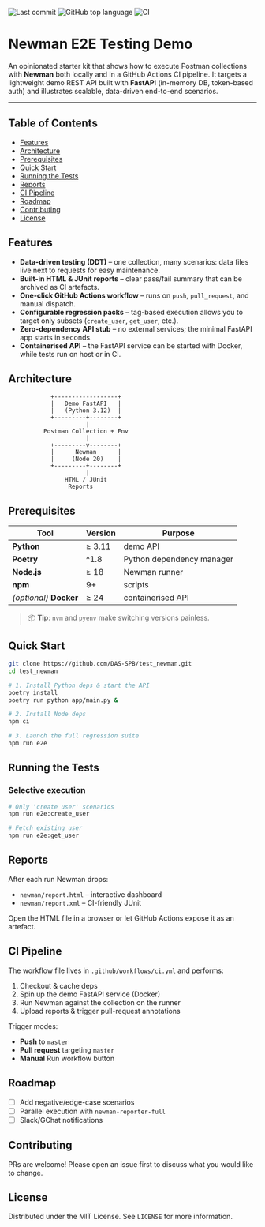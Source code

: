 ![Last commit](https://img.shields.io/github/last-commit/DAS-SPB/test_newman?color=9cf\&logo=git)
![GitHub top language](https://img.shields.io/github/languages/top/DAS-SPB/test_newman?color=blue)
![CI](https://github.com/DAS-SPB/test_newman/actions/workflows/ci.yml/badge.svg)

# Newman E2E Testing Demo

An opinionated starter kit that shows how to execute Postman collections with **Newman** both locally and in a GitHub Actions CI pipeline.
It targets a lightweight demo REST API built with **FastAPI** (in-memory DB, token-based auth) and illustrates scalable, data-driven end-to-end scenarios.

---

## Table of Contents

* [Features](#features)
* [Architecture](#architecture)
* [Prerequisites](#prerequisites)
* [Quick Start](#quick-start)
* [Running the Tests](#running-the-tests)
* [Reports](#reports)
* [CI Pipeline](#ci-pipeline)
* [Roadmap](#roadmap)
* [Contributing](#contributing)
* [License](#license)

## Features

* **Data-driven testing (DDT)** – one collection, many scenarios: data files live next to requests for easy maintenance.
* **Built-in HTML & JUnit reports** – clear pass/fail summary that can be archived as CI artefacts.
* **One-click GitHub Actions workflow** – runs on `push`, `pull_request`, and manual dispatch.
* **Configurable regression packs** – tag-based execution allows you to target only subsets (`create_user`, `get_user`, etc.).
* **Zero-dependency API stub** – no external services; the minimal FastAPI app starts in seconds.
* **Containerised API** – the FastAPI service can be started with Docker, while tests run on host or in CI.

## Architecture

```text
            +------------------+
            |   Demo FastAPI   |
            |   (Python 3.12)  |
            +---------+--------+
                      |
          Postman Collection + Env
                      |
            +---------v--------+
            |      Newman      |
            |     (Node 20)    |
            +---------+--------+
                      |
                HTML / JUnit
                 Reports
```

## Prerequisites

| Tool                    | Version | Purpose                   |
| ----------------------- | ------- | ------------------------- |
| **Python**              | ≥ 3.11  | demo API                  |
| **Poetry**              | ^1.8    | Python dependency manager |
| **Node.js**             | ≥ 18    | Newman runner             |
| **npm**                 | 9+      | scripts                   |
| *(optional)* **Docker** | ≥ 24    | containerised API         |

> 📦 **Tip**: `nvm` and `pyenv` make switching versions painless.

## Quick Start

```bash
git clone https://github.com/DAS-SPB/test_newman.git
cd test_newman

# 1. Install Python deps & start the API
poetry install
poetry run python app/main.py &

# 2. Install Node deps
npm ci

# 3. Launch the full regression suite
npm run e2e
```

## Running the Tests

### Selective execution

```bash
# Only 'create user' scenarios
npm run e2e:create_user

# Fetch existing user
npm run e2e:get_user
```

## Reports

After each run Newman drops:

* `newman/report.html` – interactive dashboard
* `newman/report.xml` – CI-friendly JUnit

Open the HTML file in a browser or let GitHub Actions expose it as an artefact.

## CI Pipeline

The workflow file lives in `.github/workflows/ci.yml` and performs:

1. Checkout & cache deps
2. Spin up the demo FastAPI service (Docker)
3. Run Newman against the collection on the runner
4. Upload reports & trigger pull-request annotations

Trigger modes:

* **Push** to `master`
* **Pull request** targeting `master`
* **Manual** Run workflow button

## Roadmap

* [ ] Add negative/edge-case scenarios
* [ ] Parallel execution with `newman-reporter-full`
* [ ] Slack/GChat notifications

## Contributing

PRs are welcome! Please open an issue first to discuss what you would like to change.

## License

Distributed under the MIT License. See `LICENSE` for more information.
